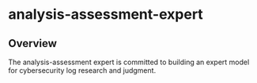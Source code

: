 # analysis-assessment-expert


## Overview

The analysis-assessment expert is committed to building an expert model for cybersecurity log research and judgment.

